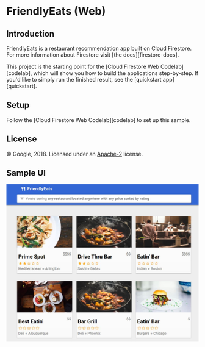 # FriendlyEats (Web)

## Introduction

FriendlyEats is a restaurant recommendation app built on Cloud Firestore.
For more information about Firestore visit [the docs][firestore-docs].

This project is the starting point for the [Cloud Firestore Web Codelab][codelab],
which will show you how to build the applications step-by-step. If you'd like to
simply run the finished result, see the [quickstart app][quickstart].


## Setup

Follow the [Cloud Firestore Web Codelab][codelab] to set up this sample.

## License

© Google, 2018. Licensed under an [Apache-2](./LICENSE) license.

## Sample UI
![alt text](https://github.com/RanjithaAnkidisamy/Friendly-Eats-Restaurant-app-using-Cloud-Firestore/blob/master/Friendly%20Eats%20UI/friendly_eats.JPG?raw=true)
